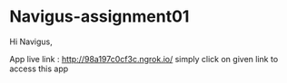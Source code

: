 # Navigus-assignment01
Hi Navigus,

App live link : http://98a197c0cf3c.ngrok.io/ 
simply click on given link to access this app
